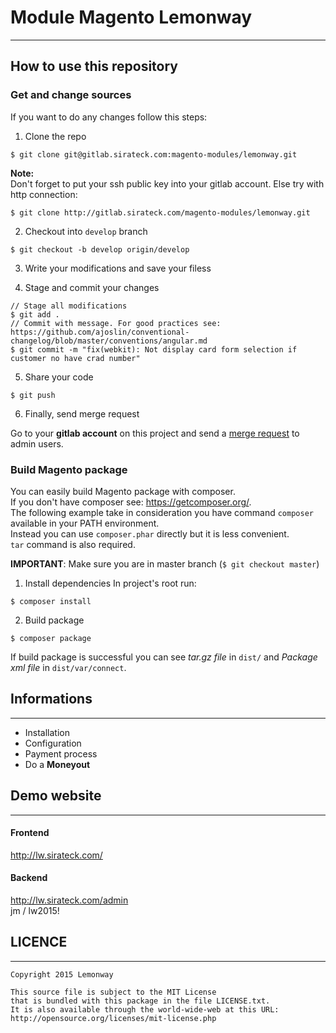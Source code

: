 # Module Magento Lemonway
---
## How to use this repository

### Get and change sources
If you want to do any changes follow this steps:

1.  Clone the repo
```
$ git clone git@gitlab.sirateck.com:magento-modules/lemonway.git
```
  **Note:**  
  Don't forget to put your ssh public key into your gitlab account.  Else try with http connection:  
```
$ git clone http://gitlab.sirateck.com/magento-modules/lemonway.git
```

2.  Checkout into `develop` branch
```
$ git checkout -b develop origin/develop
```
3.  Write your modifications and save your filess

4. Stage and commit your changes
```
// Stage all modifications
$ git add .
// Commit with message. For good practices see: https://github.com/ajoslin/conventional-changelog/blob/master/conventions/angular.md  
$ git commit -m "fix(webkit): Not display card form selection if customer no have crad number"
```
5.  Share your code
```
$ git push
```

6. Finally, send merge request

  Go to your **gitlab account** on this project and send a [merge request](http://gitlab.sirateck.com/magento-modules/lemonway/merge_requests) to admin users.

### Build Magento package

You can easily build Magento package with composer.  
If you don't have composer see: https://getcomposer.org/.  
The following example take in consideration you have command `composer` available in your PATH environment.  
Instead you can use `composer.phar` directly but it is less convenient.  
`tar` command is also required.

**IMPORTANT**: Make sure you are in master branch (`$ git checkout master`)

1.  Install dependencies
In project's root run:
```
$ composer install
```

2.  Build package
```
$ composer package
```

If build package is successful you can see *tar.gz file* in `dist/`  and *Package xml file* in `dist/var/connect`.


## Informations
---
* Installation
* Configuration
* Payment process
* Do a **Moneyout**

## Demo website
---
#### Frontend
http://lw.sirateck.com/
#### Backend
http://lw.sirateck.com/admin  
jm / lw2015!


## LICENCE
---
```
Copyright 2015 Lemonway

This source file is subject to the MIT License
that is bundled with this package in the file LICENSE.txt.
It is also available through the world-wide-web at this URL:
http://opensource.org/licenses/mit-license.php
```
